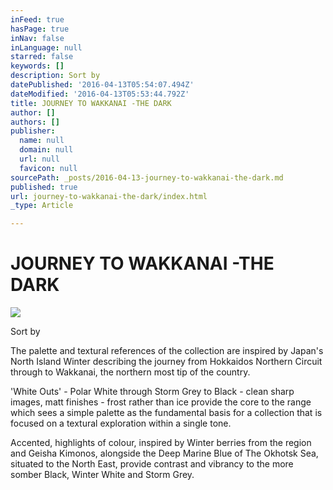 ```yaml
---
inFeed: true
hasPage: true
inNav: false
inLanguage: null
starred: false
keywords: []
description: Sort by
datePublished: '2016-04-13T05:54:07.494Z'
dateModified: '2016-04-13T05:53:44.792Z'
title: JOURNEY TO WAKKANAI -THE DARK
author: []
authors: []
publisher:
  name: null
  domain: null
  url: null
  favicon: null
sourcePath: _posts/2016-04-13-journey-to-wakkanai-the-dark.md
published: true
url: journey-to-wakkanai-the-dark/index.html
_type: Article

---
```

# JOURNEY TO WAKKANAI -THE DARK
![](https://the-grid-user-content.s3-us-west-2.amazonaws.com/11fbe349-467c-42c9-9889-b9a9db29f4ec.jpg)

Sort by

The palette and textural references of the collection are inspired by Japan's North Island Winter describing the journey from Hokkaidos Northern Circuit through to Wakkanai, the northern most tip of the country.

'White Outs' - Polar White through Storm Grey to Black - clean sharp images, matt finishes - frost rather than ice provide the core to the range which sees a simple palette as the fundamental basis for a collection that is focused on a textural exploration within a single tone.

Accented, highlights of colour, inspired by Winter berries from the region and Geisha Kimonos, alongside the Deep Marine Blue of The Okhotsk Sea, situated to the North East, provide contrast and vibrancy to the more somber Black,  Winter White and Storm Grey.